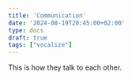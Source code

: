 ```yaml
---
title: 'Communication'
date: '2024-08-19T20:45:00+02:00'
type: docs
draft: true
tags: ["vocalize"]
---
```


This is how they talk to each other.